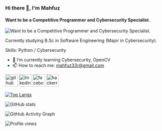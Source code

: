 ### Hi there 👋, I'm **Mahfuz**
#### Want to be a Competitive Programmer and Cybersecurity Specialist. 
![Want to be a Competitive Programmer and Cybersecurity Specialist. ](https://scontent.fdac138-1.fna.fbcdn.net/v/t39.30808-6/277585987_1767635586760778_1117287476518539818_n.jpg?stp=dst-jpg_p526x296&_nc_cat=103&ccb=1-5&_nc_sid=8bfeb9&_nc_eui2=AeH0lx8xcd_BDn7fMX5M3imyNYo_bK9wWnI1ij9sr3Bacg_Tk6D_mzjetBe6bbkTryrpDQMH8YjXNterawbHkHfI&_nc_ohc=cdItjaTxVkQAX9g-d1t&tn=s1DGhyEK6rdnc9DI&_nc_ht=scontent.fdac138-1.fna&oh=00_AT9ZPdUUWajYN6mE32VTY5-ms_ypJBt3EbySQYxCBq7v2Q&oe=6273CAEF)

Currently studying B.Sc in Software Engineering (Major in Cybersecurity).  

Skills: Python / Cybersecurity

- 🌱 I’m currently learning Cybersecurity, OpenCV 
- 📫 How to reach me: mahfuz33r@gmail.com 


[<img src='https://cdn.jsdelivr.net/npm/simple-icons@3.0.1/icons/github.svg' alt='github' height='40'>](https://github.com/mahfuz33R)  [<img src='https://cdn.jsdelivr.net/npm/simple-icons@3.0.1/icons/linkedin.svg' alt='linkedin' height='40'>](https://www.linkedin.com/in/mahfuz33r/)  [<img src='https://cdn.jsdelivr.net/npm/simple-icons@3.0.1/icons/facebook.svg' alt='facebook' height='40'>](https://www.facebook.com/mahfuz33r)  [<img src='https://cdn.jsdelivr.net/npm/simple-icons@3.0.1/icons/hackerrank.svg' alt='hackerrank' height='40'>](his3nb3rg)  

[![Top Langs](https://github-readme-stats.vercel.app/api/top-langs/?username=mahfuz33R)](https://github.com/anuraghazra/github-readme-stats)

![GitHub stats](https://github-readme-stats.vercel.app/api?username=mahfuz33R&show_icons=true&count_private=true)  

![GitHub Activity Graph](https://activity-graph.herokuapp.com/graph?username=mahfuz33R)  

![Profile views](https://gpvc.arturio.dev/mahfuz33R)  
